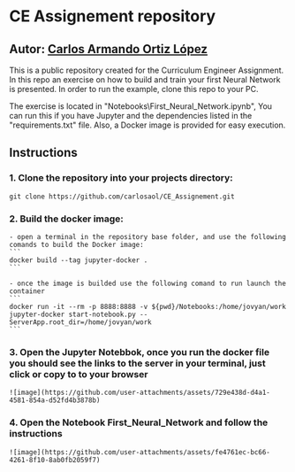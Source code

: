 # CE Assignement repository
## Autor: [Carlos Armando Ortiz López](https://github.com/carlosaol)

This is a public repository created for the Curriculum Engineer Assignment. In this repo an exercise on how to build and train your first Neural Network is presented. In order to run the example, clone this repo to your PC.

The exercise is located in "Notebooks\First_Neural_Network.ipynb", You can run this if you have Jupyter and the dependencies listed in the "requirements.txt" file. Also, a Docker image is provided for easy execution.

## Instructions 

### 1. Clone the repository into your projects directory:
```
git clone https://github.com/carlosaol/CE_Assignement.git
```
### 2. Build the docker image:
    - open a terminal in the repository base folder, and use the following comands to build the Docker image:
    ```
    docker build --tag jupyter-docker .
    ```
        
    - once the image is builded use the following comand to run launch the container
    ```
    docker run -it --rm -p 8888:8888 -v ${pwd}/Notebooks:/home/jovyan/work jupyter-docker start-notebook.py --ServerApp.root_dir=/home/jovyan/work
    ```
### 3. Open the Jupyter Notebbok, once you run the docker file you should see the links to the server in your terminal, just click or copy to to your browser

    ![image](https://github.com/user-attachments/assets/729e438d-d4a1-4581-854a-d52fd4b3878b)

### 4. Open the Notebook First_Neural_Network and follow the instructions

    ![image](https://github.com/user-attachments/assets/fe4761ec-bc66-4261-8f10-8ab0fb2059f7)

  


